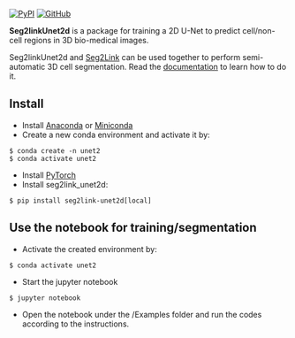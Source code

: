 
[![PyPI](https://img.shields.io/pypi/v/seg2link-unet2d)](https://pypi.org/project/seg2link-unet2d/) [![GitHub](https://img.shields.io/github/license/WenChentao/3DeeCellTracker)](https://github.com/WenChentao/3DeeCellTracker/blob/master/LICENSE)

**Seg2linkUnet2d** is a package for training a 2D U-Net to predict cell/non-cell regions 
in 3D bio-medical images.

Seg2linkUnet2d and [Seg2Link](https://github.com/WenChentao/Seg2Link) can be used together to perform semi-automatic 3D cell segmentation. 
Read the [documentation](https://wenchentao.github.io/Seg2Link/seg2link-unet2d.html) to learn how to do it.


## Install
- Install [Anaconda](https://www.anaconda.com/products/individual) 
  or [Miniconda](https://conda.io/miniconda.html)
- Create a new conda environment and activate it by:
```console
$ conda create -n unet2
$ conda activate unet2
```
- Install [PyTorch](https://pytorch.org/get-started/locally/)
- Install seg2link_unet2d:
```console
$ pip install seg2link-unet2d[local]
```

## Use the notebook for training/segmentation
- Activate the created environment by:
```console
$ conda activate unet2
```
- Start the jupyter notebook
```console
$ jupyter notebook
```
- Open the notebook under the /Examples folder and run
the codes according to the instructions.
